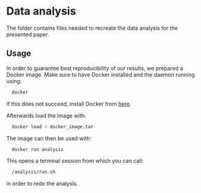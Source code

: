 # Data analysis

The folder contains files needed to recreate the data analysis for the presented paper.

## Usage

In order to guarantee best reproducibility of our results, we prepared a Docker image. Make sure to have Docker installed and the daemon running
using:

```bash
  docker
```

If this does not succeed, install Docker from [here](https://www.docker.com/community-edition).

Afterwards load the image with:

```bash
  docker load < docker_image.tar
```

The image can then be used with:

```bash
  docker run analysis
```

This opens a terminal session from which you can call:

```bash
  /analysis/run.sh
```

in order to redo the analysis.
